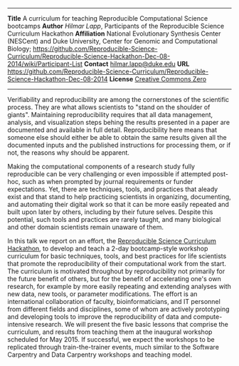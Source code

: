 --------------   -------------------------------------------
**Title**        A curriculum for teaching Reproducible Computational Science bootcamps
**Author**       _Hilmar Lapp_, Participants of the Reproducible Science Curriculum Hackathon
**Affiliation**  National Evolutionary Synthesis Center (NESCent) and Duke University, Center for Genomic and Computational Biology;
                 <https://github.com/Reproducible-Science-Curriculum/Reproducible-Science-Hackathon-Dec-08-2014/wiki/Participant-List>
**Contact**      hilmar.lapp@duke.edu
**URL**          <https://github.com/Reproducible-Science-Curriculum/Reproducible-Science-Hackathon-Dec-08-2014>
**License**      [Creative Commons Zero][2]
--------------   -------------------------------------------

Verifiability and reproducibility are among the cornerstones of the
scientific process. They are what allows scientists to "stand on the
shoulder of giants". Maintaining reproducibility requires that all
data management, analysis, and visualization steps behing the results
presented in a paper are documented and available in full
detail. Reproducibility here means that someone else should either be
able to obtain the same results given all the documented inputs and
the published instructions for processing them, or if not, the reasons
why should be apparent.

Making the computational components of a research study fully
reproducible can be very challenging or even impossible if attempted
post-hoc, such as when prompted by journal requirements or funder
expectations. Yet, there are techniques, tools, and practices that
aleady exist and that stand to help practicing scientists in
organizing, documenting, and automating their digital work so that it
can be more easily repeated and built upon later by others, including
by their future selves. Despite this potential, such tools and
practices are rarely taught, and many biological and other domain
scientists remain unaware of them.

In this talk we report on an effort, the [Reproducible Science
Curriculum Hackathon][3], to develop and teach a 2-day bootcamp-style
workshop curriculum for basic techniques, tools, and best practices
for life scientists that promote the reproducibility of their
computational work from the start. The curriculum is motivated
throughout by reproducibility not primarily for the future benefit of
others, but for the benefit of accelerating one's own research, for
example by more easily repeating and extending analyses with new data,
new tools, or parameter modifications. The effort is an international
collaboration of faculty, bioinformaticians, and IT personnel from
different fields and disciplines, some of whom are actively
prototyping and developing tools to improve the reproducibility of
data and compute-intensive research. We will present the five basic
lessons that comprise the curriculum, and results from teaching them
at the inaugural workshop scheduled for May 2015. If successful, we
expect the workshops to be replicated through train-the-trainer
events, much similar to the Software Carpentry and Data Carpentry
workshops and teaching model.


[2]: https://creativecommons.org/publicdomain/zero/1.0/
[3]: https://github.com/Reproducible-Science-Curriculum/Reproducible-Science-Hackathon-Dec-08-2014
